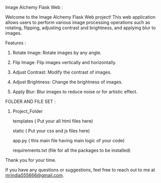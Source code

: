 Image Alchemy Flask Web :

Welcome to the Image Alchemy Flask Web project! This web application allows users to perform various image processing operations such as rotating, flipping, adjusting contrast and brightness, and applying blur to images.

Features :

1. Rotate Image: Rotate images by any angle.

2. Flip Image: Flip images vertically and horizontally.

3. Adjust Contrast: Modify the contrast of images.

4. Adjust Brightness: Change the brightness of images.

5. Apply Blur: Blur images to reduce noise or for artistic effect.

FOLDER AND FILE SET :

1. Project_Folder

   templates ( Put your all html files here)

   static    ( Put your css and js files here)

   app.py   ( this main file having main logic of your code)

   requirements.txt (file for all the packages to be installed)


Thank you for your time. 

If you have any questions or suggestions, feel free to reach out to me at mrindia555666@gmail.com.



